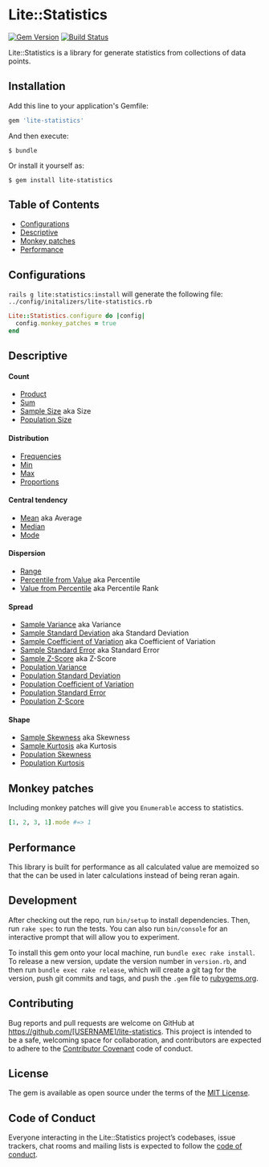 # Lite::Statistics

[![Gem Version](https://badge.fury.io/rb/lite-statistics.svg)](http://badge.fury.io/rb/lite-statistics)
[![Build Status](https://travis-ci.org/drexed/lite-statistics.svg?branch=master)](https://travis-ci.org/drexed/lite-statistics)

Lite::Statistics is a library for generate statistics from collections of data points.

## Installation

Add this line to your application's Gemfile:

```ruby
gem 'lite-statistics'
```

And then execute:

    $ bundle

Or install it yourself as:

    $ gem install lite-statistics

## Table of Contents

* [Configurations](#configurations)
* [Descriptive](#descriptive)
* [Monkey patches](#monkey-patches)
* [Performance](#performance)

## Configurations

`rails g lite:statistics:install` will generate the following file:
`../config/initalizers/lite-statistics.rb`

```ruby
Lite::Statistics.configure do |config|
  config.monkey_patches = true
end
```

## Descriptive

#### Count

* [Product](https://github.com/drexed/lite-statistics/blob/master/docs/descriptive/PRODUCT.md)
* [Sum](https://github.com/drexed/lite-statistics/blob/master/docs/descriptive/SUM.md)
* [Sample Size](https://github.com/drexed/lite-statistics/blob/master/docs/descriptive/SAMPLE_SIZE.md) aka Size
* [Population Size](https://github.com/drexed/lite-statistics/blob/master/docs/descriptive/POPULATION_SIZE.md)

#### Distribution

* [Frequencies](https://github.com/drexed/lite-statistics/blob/master/docs/descriptive/FREQUENCIES.md)
* [Min](https://github.com/drexed/lite-statistics/blob/master/docs/descriptive/MIN.md)
* [Max](https://github.com/drexed/lite-statistics/blob/master/docs/descriptive/MAX.md)
* [Proportions](https://github.com/drexed/lite-statistics/blob/master/docs/descriptive/PROPORTIONS.md)

#### Central tendency

* [Mean](https://github.com/drexed/lite-statistics/blob/master/docs/descriptive/MEAN.md) aka Average
* [Median](https://github.com/drexed/lite-statistics/blob/master/docs/descriptive/MEDIAN.md)
* [Mode](https://github.com/drexed/lite-statistics/blob/master/docs/descriptive/MODE.md)

#### Dispersion

* [Range](https://github.com/drexed/lite-statistics/blob/master/docs/descriptive/RANGE.md)
* [Percentile from Value](https://github.com/drexed/lite-statistics/blob/master/docs/descriptive/PERCENTILE_FROM_VALUE.md) aka Percentile
* [Value from Percentile](https://github.com/drexed/lite-statistics/blob/master/docs/descriptive/VALUE_FROM_PERCENTILE.md) aka Percentile Rank

#### Spread

* [Sample Variance](https://github.com/drexed/lite-statistics/blob/master/docs/descriptive/SAMPLE_VARIANCE.md) aka Variance
* [Sample Standard Deviation](https://github.com/drexed/lite-statistics/blob/master/docs/descriptive/SAMPLE_STANDARD_DEVIATION.md) aka Standard Deviation
* [Sample Coefficient of Variation](https://github.com/drexed/lite-statistics/blob/master/docs/descriptive/SAMPLE_COEFFICIENT_OF_VARIATION.md) aka Coefficient of Variation
* [Sample Standard Error](https://github.com/drexed/lite-statistics/blob/master/docs/descriptive/SAMPLE_STANDARD_ERROR.md) aka Standard Error
* [Sample Z-Score](https://github.com/drexed/lite-statistics/blob/master/docs/descriptive/SAMPLE_ZSCORE.md) aka Z-Score
* [Population Variance](https://github.com/drexed/lite-statistics/blob/master/docs/descriptive/POPULATION_VARIANCE.md)
* [Population Standard Deviation](https://github.com/drexed/lite-statistics/blob/master/docs/descriptive/POPULATION_STANDARD_DEVIATION.md)
* [Population Coefficient of Variation](https://github.com/drexed/lite-statistics/blob/master/docs/descriptive/POPULATION_COEFFICIENT_OF_VARIATION.md)
* [Population Standard Error](https://github.com/drexed/lite-statistics/blob/master/docs/descriptive/POPULATION_STANDARD_ERROR.md)
* [Population Z-Score](https://github.com/drexed/lite-statistics/blob/master/docs/descriptive/POPULATION_ZSCORE.md)

#### Shape

* [Sample Skewness](https://github.com/drexed/lite-statistics/blob/master/docs/descriptive/SAMPLE_SKEWNESS.md) aka Skewness
* [Sample Kurtosis](https://github.com/drexed/lite-statistics/blob/master/docs/descriptive/SAMPLE_KURTOSIS.md) aka Kurtosis
* [Population Skewness](https://github.com/drexed/lite-statistics/blob/master/docs/descriptive/POPULATION_SKEWNESS.md)
* [Population Kurtosis](https://github.com/drexed/lite-statistics/blob/master/docs/descriptive/POPULATION_KURTOSIS.md)

## Monkey patches

Including monkey patches will give you `Enumerable` access to statistics.

```ruby
[1, 2, 3, 1].mode #=> 1
```

## Performance

This library is built for performance as all calculated value are memoized so that the can
be used in later calculations instead of being reran again.

## Development

After checking out the repo, run `bin/setup` to install dependencies. Then, run `rake spec` to run the tests. You can also run `bin/console` for an interactive prompt that will allow you to experiment.

To install this gem onto your local machine, run `bundle exec rake install`. To release a new version, update the version number in `version.rb`, and then run `bundle exec rake release`, which will create a git tag for the version, push git commits and tags, and push the `.gem` file to [rubygems.org](https://rubygems.org).

## Contributing

Bug reports and pull requests are welcome on GitHub at https://github.com/[USERNAME]/lite-statistics. This project is intended to be a safe, welcoming space for collaboration, and contributors are expected to adhere to the [Contributor Covenant](http://contributor-covenant.org) code of conduct.

## License

The gem is available as open source under the terms of the [MIT License](https://opensource.org/licenses/MIT).

## Code of Conduct

Everyone interacting in the Lite::Statistics project’s codebases, issue trackers, chat rooms and mailing lists is expected to follow the [code of conduct](https://github.com/[USERNAME]/lite-statistics/blob/master/CODE_OF_CONDUCT.md).
